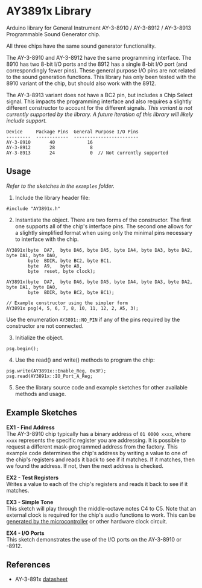 AY3891x Library
====================

Arduino library for General Instrument AY-3-8910 / AY-3-8912 / AY-3-8913 Programmable Sound Generator chip.

All three chips have the same sound generator functionality.

The AY-3-8910 and AY-3-8912 have the same programming interface. The 8910 has two 8-bit I/O ports and the 8912 has a single 8-bit I/O port (and correspondingly fewer pins). These general purpose I/O pins are not related to the sound generation functions. This library has only been tested with the 8910 variant of the chip, but should also work with the 8912.

The AY-3-8913 variant does not have a BC2 pin, but includes a Chip Select signal. This impacts the programming interface and also requires a slightly different constructor to account for the different signals. *This variant is not currently supported by the library. A future iteration of this library will likely include support.*

```
Device     Package Pins  General Purpose I/O Pins
---------  ------------  ------------------------
AY-3-8910       40            16
AY-3-8912       28             8
AY-3-8913       24             0  // Not currently supported
```

Usage
-----

*Refer to the sketches in the `examples` folder.*

1. Include the library header file:  
```
#include "AY3891x.h"
```
2. Instantiate the object. There are two forms of the constructor. The first one supports all of the chip's interface pins. The second one allows for a slightly simplified format when using only the minimal pins necessary to interface with the chip.
```
AY3891x(byte  DA7,  byte DA6, byte DA5, byte DA4, byte DA3, byte DA2, byte DA1, byte DA0,
        byte  BDIR, byte BC2, byte BC1,
        byte  A9,   byte A8,
        byte  reset, byte clock);
```
```
AY3891x(byte  DA7,  byte DA6, byte DA5, byte DA4, byte DA3, byte DA2, byte DA1, byte DA0,
        byte  BDIR, byte BC2, byte BC1);
```
```
// Example constructor using the simpler form
AY3891x psg(4, 5, 6, 7, 8, 10, 11, 12, 2, A5, 3);
```
Use the enumeration `AY3891::NO_PIN` if any of the pins required by the constructor are not connected.

3. Initialize the object.
```
psg.begin();
```

4. Use the read() and write() methods to program the chip:
```
psg.write(AY3891x::Enable_Reg, 0x3F);  
psg.read(AY3891x::IO_Port_A_Reg;
```

5. See the library source code and example sketches for other available methods and usage.

Example Sketches
----------------
**EX1 - Find Address**  
The AY-3-8910 chip typically has a binary address of `01 0000 xxxx`,
where `xxxx` represents the specific register you are addressing.
It is possible to request a different mask-programmed address from the factory.
This example code determines the chip's address by writing a value
to one of the chip's registers and reads it back to see if it matches.
If it matches, then we found the address. If not, then the next address
is checked.

**EX2 - Test Registers**  
Writes a value to each of the chip's registers and reads it back to see if it matches.

**EX3 - Simple Tone**  
This sketch will play through the middle-octave notes C4 to C5.
Note that an external clock is required for the chip's audio functions to work. This can be [generated by the microcontroller][2] or other hardware clock circuit.

**EX4 - I/O Ports**  
This sketch demonstrates the use of the I/O ports on the AY-3-8910 or -8912.

References
----------
+ AY-3-891x [datasheet][1]

[1]: http://map.grauw.nl/resources/sound/generalinstrument_ay-3-8910.pdf
[2]: https://www.instructables.com/Arduino-MIDI-Chiptune-Synthesizer/
